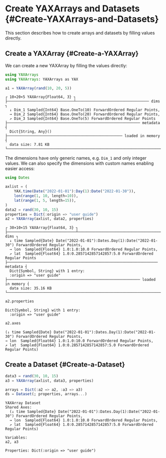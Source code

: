 
# Create YAXArrays and Datasets {#Create-YAXArrays-and-Datasets}

This section describes how to create arrays and datasets by filling values directly.

## Create a YAXArray {#Create-a-YAXArray}

We can create a new YAXArray by filling the values directly:

```julia
using YAXArrays
using YAXArrays: YAXArrays as YAX

a1 = YAXArray(rand(10, 20, 5))
```


```
┌ 10×20×5 YAXArray{Float64, 3} ┐
├──────────────────────────────┴───────────────────────────────── dims ┐
  ↓ Dim_1 Sampled{Int64} Base.OneTo(10) ForwardOrdered Regular Points,
  → Dim_2 Sampled{Int64} Base.OneTo(20) ForwardOrdered Regular Points,
  ↗ Dim_3 Sampled{Int64} Base.OneTo(5) ForwardOrdered Regular Points
├──────────────────────────────────────────────────────────── metadata ┤
  Dict{String, Any}()
├──────────────────────────────────────────────────── loaded in memory ┤
  data size: 7.81 KB
└──────────────────────────────────────────────────────────────────────┘
```


The dimensions have only generic names, e.g. `Dim_1` and only integer values. We can also specify the dimensions with custom names enabling easier access:

```julia
using Dates

axlist = (
    YAX.time(Date("2022-01-01"):Day(1):Date("2022-01-30")),
    lon(range(1, 10, length=10)),
    lat(range(1, 5, length=15)),
)
data2 = rand(30, 10, 15)
properties = Dict(:origin => "user guide")
a2 = YAXArray(axlist, data2, properties)
```


```
┌ 30×10×15 YAXArray{Float64, 3} ┐
├───────────────────────────────┴──────────────────────────────────────── dims ┐
  ↓ time Sampled{Date} Date("2022-01-01"):Dates.Day(1):Date("2022-01-30") ForwardOrdered Regular Points,
  → lon  Sampled{Float64} 1.0:1.0:10.0 ForwardOrdered Regular Points,
  ↗ lat  Sampled{Float64} 1.0:0.2857142857142857:5.0 ForwardOrdered Regular Points
├──────────────────────────────────────────────────────────────────── metadata ┤
  Dict{Symbol, String} with 1 entry:
  :origin => "user guide"
├──────────────────────────────────────────────────────────── loaded in memory ┤
  data size: 35.16 KB
└──────────────────────────────────────────────────────────────────────────────┘
```


```julia
a2.properties
```


```
Dict{Symbol, String} with 1 entry:
  :origin => "user guide"
```


```julia
a2.axes
```


```
(↓ time Sampled{Date} Date("2022-01-01"):Dates.Day(1):Date("2022-01-30") ForwardOrdered Regular Points,
→ lon  Sampled{Float64} 1.0:1.0:10.0 ForwardOrdered Regular Points,
↗ lat  Sampled{Float64} 1.0:0.2857142857142857:5.0 ForwardOrdered Regular Points)
```


## Create a Dataset {#Create-a-Dataset}

```julia
data3 = rand(30, 10, 15)
a3 = YAXArray(axlist, data3, properties)

arrays = Dict(:a2 => a2, :a3 => a3)
ds = Dataset(; properties, arrays...)
```


```
YAXArray Dataset
Shared Axes: 
  (↓ time Sampled{Date} Date("2022-01-01"):Dates.Day(1):Date("2022-01-30") ForwardOrdered Regular Points,
  → lon  Sampled{Float64} 1.0:1.0:10.0 ForwardOrdered Regular Points,
  ↗ lat  Sampled{Float64} 1.0:0.2857142857142857:5.0 ForwardOrdered Regular Points)

Variables: 
a2, a3

Properties: Dict(:origin => "user guide")

```

